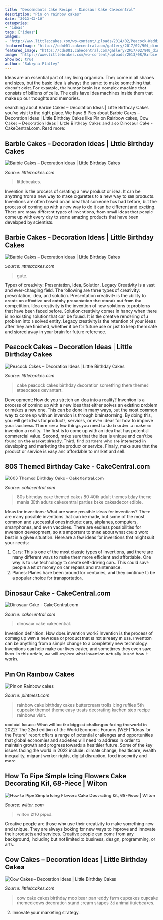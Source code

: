```yaml
---
title: "Descendants Cake Recipe - Dinosaur Cake Cakecentral"
description: "Pin on rainbow cakes"
date: "2023-03-16"
categories:
- "ideas"
tags: ["ideas"]
images:
- "http://www.littlebcakes.com/wp-content/uploads/2014/02/Peacock-Wedding-Cake.jpg"
featuredImage: "https://cdn001.cakecentral.com/gallery/2017/02/900_dinosaur-cake-946557ja2XW.JPG"
featured_image: "https://cdn001.cakecentral.com/gallery/2017/02/900_dinosaur-cake-946557ja2XW.JPG"
image: "https://www.littlebcakes.com/wp-content/uploads/2013/08/Barbie-Cake-Pictures.jpg"
ShowToc: true
author: "Sabryna Flatley"
---
```



Ideas are an essential part of any living organism. They come in all shapes and sizes, but the basic idea is always the same: to make something that doesn't exist. For example, the human brain is a complex machine that consists of billions of cells. The cells have Idea machines inside them that make up our thoughts and memories.

	

		
searching about Barbie Cakes – Decoration Ideas | Little Birthday Cakes you've visit to the right place. We have 8 Pics about Barbie Cakes – Decoration Ideas | Little Birthday Cakes like Pin on Rainbow cakes, Cow Cakes – Decoration Ideas | Little Birthday Cakes and also Dinosaur Cake - CakeCentral.com. Read more:
		
    
## Barbie Cakes – Decoration Ideas | Little Birthday Cakes

<img loading=lazy src="https://www.littlebcakes.com/wp-content/uploads/2013/08/Barbie-Doll-Birthday-Cake.jpg" onerror="this.onerror=null;this.src='https://tse4.mm.bing.net/th?id=OIP.zx9HPGRHbdqtpmavzOG7ZwHaJ2&amp;pid=15.1';" alt="Barbie Cakes – Decoration Ideas | Little Birthday Cakes">

_Source: littlebcakes.com_

>littlebcakes. 

	

Invention is the process of creating a new product or idea. It can be anything from a new way to make cigarettes to a new way to sell products. Inventions are often based on an idea that someone has had before, but the process of coming up with a new way to do it can be different and exciting. There are many different types of inventions, from small ideas that people come up with every day to some amazing products that have been developed by scientists.

    
## Barbie Cakes – Decoration Ideas | Little Birthday Cakes

<img loading=lazy src="https://www.littlebcakes.com/wp-content/uploads/2013/08/Barbie-Cake-Pictures.jpg" onerror="this.onerror=null;this.src='https://tse4.mm.bing.net/th?id=OIP.BBZW3LiaPg317v8fdVoY9QHaJ4&amp;pid=15.1';" alt="Barbie Cakes – Decoration Ideas | Little Birthday Cakes">

_Source: littlebcakes.com_

>gute. 

	

Types of creativity: Presentation, Idea, Solution, Legacy
Creativity is a vast and ever-changing field. The following are three types of creativity: presentation, idea, and solution. Presentation creativity is the ability to create an effective and catchy presentation that stands out from the competition. Idea creativity is the invention of new solutions to problems that have been faced before. Solution creativity comes in handy when there is no existing solution that can be found. It is the creative rendering of a problem into a solved entity. Legacy creativity is the retention of your ideas after they are finished, whether it be for future use or just to keep them safe and stored away in your brain for future reference.

    
## Peacock Cakes – Decoration Ideas | Little Birthday Cakes

<img loading=lazy src="http://www.littlebcakes.com/wp-content/uploads/2014/02/Peacock-Wedding-Cake.jpg" onerror="this.onerror=null;this.src='https://tse3.mm.bing.net/th?id=OIP.aCmNiS_BISVzZcOxCU_8UAHaJ4&amp;pid=15.1';" alt="Peacock Cakes – Decoration Ideas | Little Birthday Cakes">

_Source: littlebcakes.com_

>cake peacock cakes birthday decoration something there themed littlebcakes deviantart. 

	

Development: How do you stretch an idea into a reality?
Invention is a process of coming up with a new idea that either solves an existing problem or makes a new one. This can be done in many ways, but the most common way to come up with an invention is through brainstorming. By doing this, you will get ideas for products, services, or even ideas for how to improve your business.
There are a few things you need to do in order to make an invention a reality. The first is to come up with an idea that has potential commercial value. Second, make sure that the idea is unique and can’t be found on the market already. Third, find partners who are interested in developing and marketing the product or service. Finally, make sure that the product or service is easy and affordable to market and sell.

    
## 80S Themed Birthday Cake - CakeCentral.com

<img loading=lazy src="https://cdn001.cakecentral.com/gallery/2015/03/900_950186HLaw_80s-themed-birthday-cake.jpg" onerror="this.onerror=null;this.src='https://tse4.mm.bing.net/th?id=OIP.5KAqtCytwHY6mp9KcrU_PQHaKD&amp;pid=15.1';" alt="80S Themed Birthday Cake - CakeCentral.com">

_Source: cakecentral.com_

>80s birthday cake themed cakes 80 40th adult themes bday theme mania 30th adults cakecentral parties bake cakesdecor edible. 

	

Ideas for inventions: What are some possible ideas for inventions?
There are many possible inventions that can be made, but some of the most common and successful ones include: cars, airplanes, computers, smartphones, and even vaccines. There are endless possibilities for invention development, so it's important to think about what could work best in a given situation. Here are a few ideas for inventions that might suit your needs: 
1. Cars: This is one of the most classic types of inventions, and there are many different ways to make them more efficient and affordable. One way is to use technology to create self-driving cars. This could save people a lot of money on car repairs and maintenance. 
2. Planes: Planes have been around for centuries, and they continue to be a popular choice for transportation.

    
## Dinosaur Cake - CakeCentral.com

<img loading=lazy src="https://cdn001.cakecentral.com/gallery/2017/02/900_dinosaur-cake-946557ja2XW.JPG" onerror="this.onerror=null;this.src='https://tse3.mm.bing.net/th?id=OIP.cF2DhZhFinmkNzLmZF2JXgHaJ4&amp;pid=15.1';" alt="Dinosaur Cake - CakeCentral.com">

_Source: cakecentral.com_

>dinosaur cake cakecentral. 

	

Invention definition: How does invention work?
Invention is the process of coming up with a new idea or product that is not already in use. Invention can be anything from a simple change to a completely new technology. Inventions can help make our lives easier, and sometimes they even save lives. In this article, we will explore what invention actually is and how it works.

    
## Pin On Rainbow Cakes

<img loading=lazy src="https://i.pinimg.com/736x/78/0d/1d/780d1d8426b2d4ab6c217c5c4d0cfa59.jpg" onerror="this.onerror=null;this.src='https://tse1.mm.bing.net/th?id=OIP.oXXrEwR30O_BShaE06oeTAHaLD&amp;pid=15.1';" alt="Pin on Rainbow cakes">

_Source: pinterest.com_

>rainbow cake birthday cakes buttercream trolls icing ruffles 5th cupcake themed theme easy treats decorating kuchen step recipe rainbows visit. 

	

societal Issues: What will be the biggest challenges facing the world in 2022?
The 22nd edition of the World Economic Forum’s (WEF) “Ideas for the Future” report offers a range of potential challenges and opportunities that global economies and societies will need to address in order to maintain growth and progress towards a healthier future. Some of the key issues facing the world in 2022 include: climate change, healthcare, wealth inequality, migrant worker rights, digital disruption, food insecurity and more.

    
## How To Pipe Simple Icing Flowers Cake Decorating Kit, 68-Piece | Wilton

<img loading=lazy src="https://www.wilton.com/dw/image/v2/AAWA_PRD/on/demandware.static/-/Sites-wilton-product-master/default/dw7ab90699/images/product/2116-3006/2116-3006-Wilton-How-to-Pipe-Simple-Icing-Flowers-Cake-Decorating-Kit-68-Piece-L5.jpg?sw=1440&amp;sh=750&amp;sm=fit" onerror="this.onerror=null;this.src='https://tse1.mm.bing.net/th?id=OIP.8TtZFTLcg1-KCZ1Qe2oq-QHaHa&amp;pid=15.1';" alt="How to Pipe Simple Icing Flowers Cake Decorating Kit, 68-Piece | Wilton">

_Source: wilton.com_

>wilton 2116 piped. 

	

Creative people are those who use their creativity to make something new and unique. They are always looking for new ways to improve and innovate their products and services. Creative people can come from any background, including but not limited to business, design, programming, or arts.

    
## Cow Cakes – Decoration Ideas | Little Birthday Cakes

<img loading=lazy src="http://www.littlebcakes.com/wp-content/uploads/2014/01/Cow-Cakes.jpg" onerror="this.onerror=null;this.src='https://tse2.mm.bing.net/th?id=OIP.Co36Dedvm41VHW_0Jnuv4gHaJ4&amp;pid=15.1';" alt="Cow Cakes – Decoration Ideas | Little Birthday Cakes">

_Source: littlebcakes.com_

>cow cake cakes birthday moo bear pan teddy farm cupcakes cupcake themed cows decoration stand cream shapes 3d animal littlebcakes. 

	

2. Innovate your marketing strategy.

